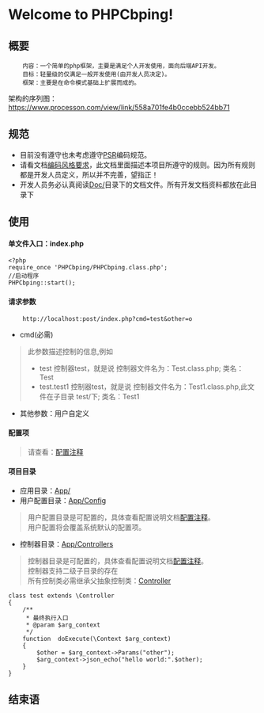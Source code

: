 Welcome to PHPCbping!
===================

## <i class="icon-upload"></i> 概要
		内容：一个简单的php框架，主要是满足个人开发使用，面向后端API开发。
		目标：轻量级的仅满足一般开发使用(由开发人员决定)。
		框架：主要是在命令模式基础上扩展而成的。 

架构的序列图：https://www.processon.com/view/link/558a701fe4b0ccebb524bb71

## <i class="icon-upload"></i> 规范
* 目前没有遵守也未考虑遵守[PSR](http://www.php-fig.org/)编码规范。
* 请看文档[编码风格要求](https://github.com/BPing/PHPCbping/blob/dev/Doc/%E7%BC%96%E7%A0%81%E9%A3%8E%E6%A0%BC%E8%A6%81%E6%B1%82.md)，此文档里面描述本项目所遵守的规则。因为所有规则都是开发人员定义，所以并不完善，望指正！
* 开发人员务必认真阅读[Doc/](https://github.com/BPing/PHPCbping/tree/dev/Doc)目录下的文档文件。所有开发文档资料都放在此目录下

## <i class="icon-upload"></i> 使用
#### 单文件入口：index.php
```
<?php
require_once 'PHPCbping/PHPCbping.class.php';
//启动程序
PHPCbping::start();
```

#### 请求参数

		http://localhost:post/index.php?cmd=test&other=o

* cmd(必需)

>  此参数描述控制的信息,例如
> - test  控制器test，就是说 控制器文件名为：Test.class.php; 类名：Test
> - test.test1  控制器test，就是说 控制器文件名为：Test1.class.php,此文件在子目录 test/下; 类名：Test1 

* 其他参数：用户自定义

#### 配置项
> 请查看：[配置注释]()

#### 项目目录

*  应用目录：[App/]()
*  用户配置目录：[App/Config]()
  
> 用户配置目录是可配置的，具体查看配置说明文档[配置注释]()。<br>
> 用户配置将会覆盖系统默认的配置项。

*  控制器目录：[App/Controllers]()

> 控制器目录是可配置的，具体查看配置说明文档[配置注释]()。<br>
> 控制器支持二级子目录的存在<br>
> 所有控制类必需继承父抽象控制类：[Controller](https://github.com/BPing/PHPCbping/blob/dev/PHPCbping/Controller.absclass.php)

```
class test extends \Controller
{
    /**
     * 最终执行入口
     * @param $arg_context
     */
    function  doExecute(\Context $arg_context)
    {
        $other = $arg_context->Params("other");
        $arg_context->json_echo("hello world:".$other);
    }
}
```

## <i class="icon-upload"></i> 结束语
 			

